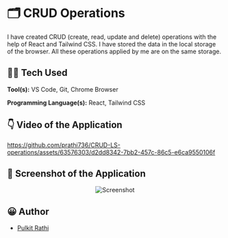 # 🗂 CRUD Operations

I have created CRUD (create, read, update and delete) operations with the help of React and Tailwind CSS. I have stored the data in the local storage of the browser. All these operations applied by me are on the same storage. 


## 👨‍💻 Tech Used 

**Tool(s):** VS Code, Git, Chrome Browser

**Programming Language(s):** React, Tailwind CSS


## 👇 Video of the Application

https://github.com/prathi736/CRUD-LS-operations/assets/63576303/d2dd8342-7bb2-457c-86c5-e6ca9550106f


## 📸 Screenshot of the Application

<!--<p align="center">

![CRUD](https://github.com/prathi736/CRUD-LS-operations/assets/63576303/d73af127-f050-4a87-87cf-3a40a3e5f448)

</p>-->

<p align="center">
  <img src="https://github.com/prathi736/CRUD-LS-operations/assets/63576303/d73af127-f050-4a87-87cf-3a40a3e5f448" alt="Screenshot"/>
</p>

## 😀 Author

- [Pulkit Rathi](https://github.com/prathi736) 

